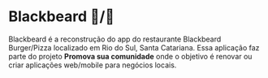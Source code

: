 # Blackbeard :hamburger:/:pizza:
Blackbeard é a reconstrução do app do restaurante Blackbeard Burger/Pizza localizado em Rio do Sul, Santa Catariana. Essa aplicação faz parte do projeto <strong>Promova sua comunidade</strong> onde o objetivo é renovar ou criar aplicações web/mobile para negócios locais. 

